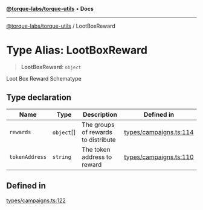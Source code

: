 [**@torque-labs/torque-utils**](../README.md) • **Docs**

***

[@torque-labs/torque-utils](../README.md) / LootBoxReward

# Type Alias: LootBoxReward

> **LootBoxReward**: `object`

Loot Box Reward Schematype

## Type declaration

| Name | Type | Description | Defined in |
| ------ | ------ | ------ | ------ |
| `rewards` | `object`[] | The groups of rewards to distribute | [types/campaigns.ts:114](https://github.com/torque-labs/torque-utils/blob/c76fb4101d477d1e8e6fb4f5de7a277964527c27/types/campaigns.ts#L114) |
| `tokenAddress` | `string` | The token address to reward | [types/campaigns.ts:110](https://github.com/torque-labs/torque-utils/blob/c76fb4101d477d1e8e6fb4f5de7a277964527c27/types/campaigns.ts#L110) |

## Defined in

[types/campaigns.ts:122](https://github.com/torque-labs/torque-utils/blob/c76fb4101d477d1e8e6fb4f5de7a277964527c27/types/campaigns.ts#L122)
